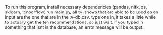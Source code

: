 To run this program, install necessary dependencies (pandas, nltk, os, sklearn, tensorflow)
run main.py, all tv-shows that are able to be used as an input are the one that are in the tv-db.csv. 
type one in, it takes a little while to actually get the ten recommendations, so just wait. If you typed in something that isnt in the database, an error message will be output. 